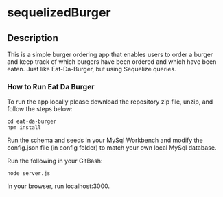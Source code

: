 # sequelizedBurger

## Description

This is a simple burger ordering app that enables users to order a burger and keep track of which burgers have been ordered and which have been eaten. Just like Eat-Da-Burger, but using Sequelize queries.

### How to Run Eat Da Burger

To run the app locally please download the repository zip file, unzip, and follow the steps below:

	cd eat-da-burger
	npm install

Run the schema and seeds in your MySql Workbench and modify the config.json file (in config folder) to match your own local MySql database. 

Run the following in your GitBash:

  	node server.js

In your browser, run localhost:3000.
